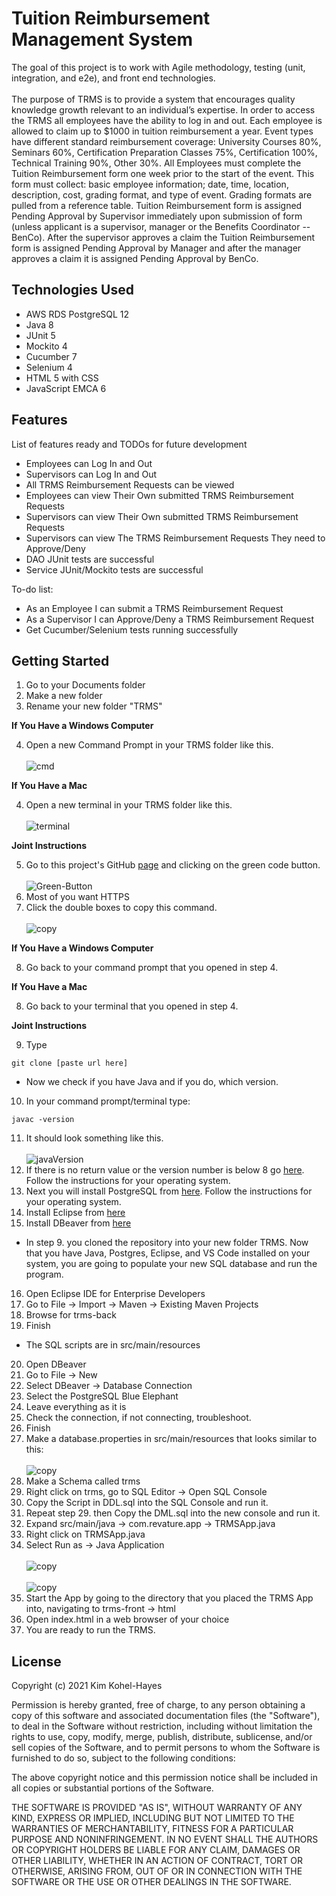 # Tuition Reimbursement Management System

The goal of this project is to work with Agile methodology, testing (unit, integration, and e2e), and front end technologies.<br><br>
The purpose of TRMS is to provide a system that encourages quality knowledge growth relevant to an individual’s expertise.  In order to access the TRMS all employees have the ability to log in and out.  Each employee is allowed to claim up to $1000 in tuition reimbursement a year.  Event types have different standard reimbursement coverage: University Courses 80%, Seminars 60%, Certification Preparation Classes 75%, Certification 100%, Technical Training 90%, Other 30%.  All Employees must complete the Tuition Reimbursement form one week prior to the start of the event.  This form must collect: basic employee information; date, time, location, description, cost, grading format, and type of event.  Grading formats are pulled from a reference table.  Tuition Reimbursement form is assigned Pending Approval by Supervisor immediately upon submission of form (unless applicant is a supervisor, manager or the Benefits Coordinator -- BenCo).  After the supervisor approves a claim the Tuition Reimbursement form is assigned Pending Approval by Manager and after the manager approves a claim it is assigned Pending Approval by BenCo.


## Technologies Used


* AWS RDS PostgreSQL 12
* Java 8
* JUnit 5
* Mockito 4
* Cucumber 7
* Selenium 4
* HTML 5 with CSS
* JavaScript EMCA 6

## Features


List of features ready and TODOs for future development

* Employees can Log In and Out
* Supervisors can Log In and Out
* All TRMS Reimbursement Requests can be viewed
* Employees can view Their Own submitted TRMS Reimbursement Requests
* Supervisors can view Their Own submitted TRMS Reimbursement Requests
* Supervisors can view The TRMS Reimbursement Requests They need to Approve/Deny
* DAO JUnit tests are successful
* Service JUnit/Mockito tests are successful

To-do list:

* As an Employee I can submit a TRMS Reimbursement Request
* As a Supervisor I can  Approve/Deny a TRMS Reimbursement Request
* Get Cucumber/Selenium tests running successfully

## Getting Started



1. Go to your Documents folder
2. Make a new folder
3. Rename your new folder "TRMS"

**If You Have a Windows Computer**

4. Open a new Command Prompt in your TRMS folder like this. <br><br> ![cmd](./cmdPic.jpeg)

**If You Have a Mac**

4. Open a new terminal in your TRMS folder like this. <br><br> ![terminal](./terminalAtFolder.png)

**Joint Instructions**

5. Go to this project's GitHub [page](https://github.com/211115-jwa/p1-trms-kak79) and clicking on the green code button. <br><br> ![Green-Button](./here.png)
6. Most of you want HTTPS
7. Click the double boxes to copy this command. <br><br> ![copy](./Copy.png)

**If You Have a Windows Computer**

8. Go back to your command prompt that you opened in step 4.

**If You Have a Mac**

8. Go back to your terminal that you opened in step 4.

**Joint Instructions**

9. Type
```
git clone [paste url here]
```
- Now we check if you have Java and if you do, which version.
10. In your command prompt/terminal type:
```
javac -version
```
11. It should look something like this. <br><br> ![javaVersion](./javaVer.png)
12. If there is no return value or the version number is below 8 go [here](https://www3.ntu.edu.sg/home/ehchua/programming/howto/JDK_Howto.html). Follow the instructions for your operating system.
13. Next you will install PostgreSQL from [here](https://www.postgresqltutorial.com/install-postgresql/).  Follow the instructions for your operating system.
14. Install Eclipse from [here](https://www.eclipse.org/downloads/packages/installer)
15. Install DBeaver from [here](https://dbeaver.io/download/)
- In step 9. you cloned the repository into your new folder TRMS.  Now that you have Java, Postgres, Eclipse, and VS Code installed on your system, you are going to populate your new SQL database and run the program.
16. Open Eclipse IDE for Enterprise Developers
17. Go to File -> Import -> Maven -> Existing Maven Projects
18. Browse for trms-back
19. Finish
- The SQL scripts are in src/main/resources
20. Open DBeaver
21. Go to File -> New
22. Select DBeaver -> Database Connection
23. Select the PostgreSQL Blue Elephant
24. Leave everything as it is
25. Check the connection, if not connecting, troubleshoot.
26. Finish
27. Make a database.properties in src/main/resources that looks similar to this: <br><br> ![copy](./props.png) 
28. Make a Schema called trms
29. Right click on trms, go to SQL Editor -> Open SQL Console
30. Copy the Script in DDL.sql into the SQL Console and run it.
31. Repeat step 29. then Copy the DML.sql into the new console and run it.
32. Expand src/main/java -> com.revature.app -> TRMSApp.java
33. Right click on TRMSApp.java
34. Select Run as -> Java Application <br><br> ![copy](./RunAs.png) <br><br> ![copy](./Javalin.png)
35. Start the App by going to the directory that you placed the TRMS App into, navigating to trms-front -> html 
36. Open index.html in a web browser of your choice
37. You are ready to run the TRMS.



## License

Copyright (c) 2021 Kim Kohel-Hayes

Permission is hereby granted, free of charge, to any person obtaining a copy of this software and associated documentation files (the "Software"), to deal in the Software without restriction, including without limitation the rights to use, copy, modify, merge, publish, distribute, sublicense, and/or sell copies of the Software, and to permit persons to whom the Software is furnished to do so, subject to the following conditions:

The above copyright notice and this permission notice shall be included in all copies or substantial portions of the Software.

THE SOFTWARE IS PROVIDED "AS IS", WITHOUT WARRANTY OF ANY KIND, EXPRESS OR IMPLIED, INCLUDING BUT NOT LIMITED TO THE WARRANTIES OF MERCHANTABILITY, FITNESS FOR A PARTICULAR PURPOSE AND NONINFRINGEMENT. IN NO EVENT SHALL THE AUTHORS OR COPYRIGHT HOLDERS BE LIABLE FOR ANY CLAIM, DAMAGES OR OTHER LIABILITY, WHETHER IN AN ACTION OF CONTRACT, TORT OR OTHERWISE, ARISING FROM, OUT OF OR IN CONNECTION WITH THE SOFTWARE OR THE USE OR OTHER DEALINGS IN THE SOFTWARE.

